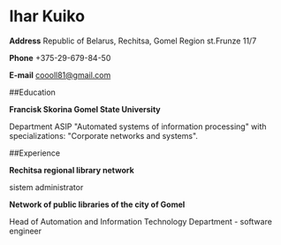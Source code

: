 # Ihar Kuiko

**Address**
Republic of Belarus, Rechitsa, Gomel Region
st.Frunze 11/7

**Phone** +375-29-679-84-50

**E-mail** coooll81@gmail.com

##Education

**Francisk Skorina Gomel State University**

Department ASIP "Automated systems of information processing" with specializations: "Corporate networks and systems".


##Experience

**Rechitsa regional library network**

sistem administrator

**Network of public libraries of the city of Gomel**

Head of Automation and Information Technology Department - software engineer
